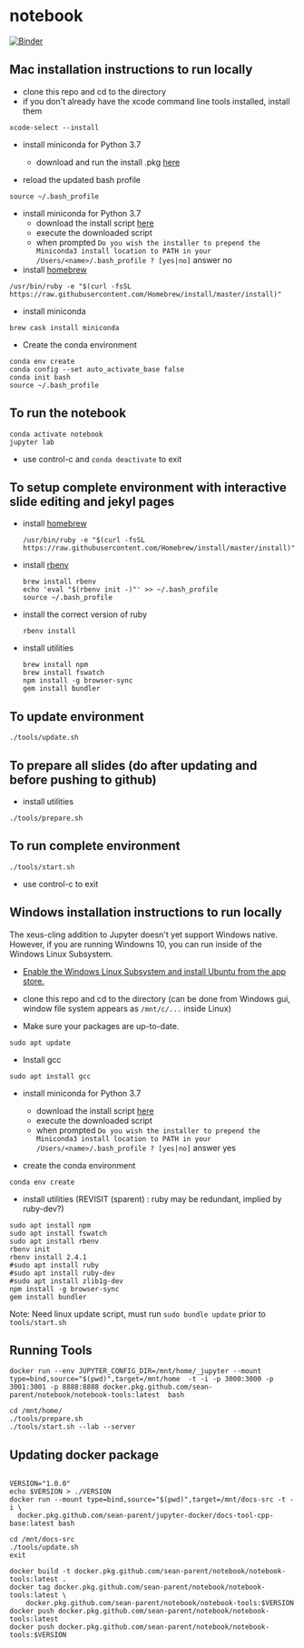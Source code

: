 # notebook

[![Binder](https://mybinder.org/badge.svg)](https://mybinder.org/v2/gh/sean-parent/notebook/master)

## Mac installation instructions to run locally

- clone this repo and cd to the directory
- if you don't already have the xcode command line tools installed, install them
```
xcode-select --install
```
- install miniconda for Python 3.7
	- download and run the install .pkg [here](https://conda.io/miniconda.html)

- reload the updated bash profile

```
source ~/.bash_profile
```

- install miniconda for Python 3.7
	- download the install script [here](https://conda.io/miniconda.html)
	- execute the downloaded script
	- when prompted `Do you wish the installer to prepend the Miniconda3 install location to PATH in your /Users/<name>/.bash_profile ? [yes|no]` answer no
- install [homebrew](https://brew.sh/)
```
/usr/bin/ruby -e "$(curl -fsSL https://raw.githubusercontent.com/Homebrew/install/master/install)"
```
- install miniconda
```
brew cask install miniconda
```

- Create the conda environment
```
conda env create
conda config --set auto_activate_base false
conda init bash
source ~/.bash_profile
```

## To run the notebook
```
conda activate notebook
jupyter lab
```
- use control-c and `conda deactivate` to exit

## To setup complete environment with interactive slide editing and jekyl pages

- install [homebrew](https://brew.sh/)
	```
	/usr/bin/ruby -e "$(curl -fsSL https://raw.githubusercontent.com/Homebrew/install/master/install)"
	```

- install [rbenv](https://github.com/rbenv/rbenv)
	```
	brew install rbenv
	echo 'eval "$(rbenv init -)"' >> ~/.bash_profile
	source ~/.bash_profile
	```
- install the correct version of ruby
	```
	rbenv install
	```
- install utilities
	```
	brew install npm
	brew install fswatch
	npm install -g browser-sync
	gem install bundler
	```

## To update environment
```
./tools/update.sh
```

## To prepare all slides (do after updating and before pushing to github)

- install utilities
```
./tools/prepare.sh
```

## To run complete environment
```
./tools/start.sh
```
- use control-c to exit

## Windows installation instructions to run locally

The xeus-cling addition to Jupyter doesn't yet support Windows native. However, if you are running Windowns 10, you can run inside of the Windows Linux Subsystem.

- [Enable the Windows Linux Subsystem and install Ubuntu from the app store.](https://docs.microsoft.com/en-us/windows/wsl/install-win10)

- clone this repo and cd to the directory (can be done from Windows gui, window file system appears as `/mnt/c/...` inside Linux)
- Make sure your packages are up-to-date.
```
sudo apt update
```
- Install gcc
```
sudo apt install gcc
```
- install miniconda for Python 3.7
	- download the install script [here](https://conda.io/miniconda.html)
	- execute the downloaded script
	- when prompted `Do you wish the installer to prepend the Miniconda3 install location to PATH in your /Users/<name>/.bash_profile ? [yes|no]` answer yes

- create the conda environment
```
conda env create
```
- install utilities (REVISIT (sparent) : ruby may be redundant, implied by ruby-dev?)
```
sudo apt install npm
sudo apt install fswatch
sudo apt install rbenv
rbenv init
rbenv install 2.4.1
#sudo apt install ruby
#sudo apt install ruby-dev
#sudo apt install zlib1g-dev
npm install -g browser-sync
gem install bundler
```
Note: Need linux update script, must run `sudo bundle update` prior to `tools/start.sh`



## Running Tools
```
docker run --env JUPYTER_CONFIG_DIR=/mnt/home/_jupyter --mount type=bind,source="$(pwd)",target=/mnt/home  -t -i -p 3000:3000 -p 3001:3001 -p 8888:8888 docker.pkg.github.com/sean-parent/notebook/notebook-tools:latest  bash

cd /mnt/home/
./tools/prepare.sh
./tools/start.sh --lab --server
```

## Updating docker package
```

VERSION="1.0.0"
echo $VERSION > ./VERSION
docker run --mount type=bind,source="$(pwd)",target=/mnt/docs-src -t -i \
  docker.pkg.github.com/sean-parent/jupyter-docker/docs-tool-cpp-base:latest bash

cd /mnt/docs-src
./tools/update.sh
exit

docker build -t docker.pkg.github.com/sean-parent/notebook/notebook-tools:latest .
docker tag docker.pkg.github.com/sean-parent/notebook/notebook-tools:latest \
    docker.pkg.github.com/sean-parent/notebook/notebook-tools:$VERSION
docker push docker.pkg.github.com/sean-parent/notebook/notebook-tools:latest
docker push docker.pkg.github.com/sean-parent/notebook/notebook-tools:$VERSION

```
